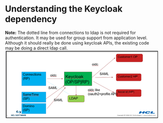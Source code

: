 <?xml version="1.0" encoding="UTF-8"?>
<!DOCTYPE task PUBLIC "-//OASIS//DTD DITA Task//EN" "task.dtd">
# Understanding the Keycloak dependency

**Note:** The dotted line from connections to ldap is not required for authentication. It may be used for group support from application level. Although it should really be done using keycloak APIs, the existing code may be doing a direct ldap call.
![Keycloak dependency](keycloak.png)
<?tm 1541016643182 1 HCL Connections ?>

